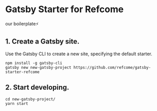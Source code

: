 # Gatsby Starter for Refcome

our boilerplate⚡️

## 1. Create a Gatsby site.

Use the Gatsby CLI to create a new site, specifying the default starter.

```
npm install -g gatsby-cli
gatsby new new-gatsby-project https://github.com/refcome/gatsby-starter-refcome
```

## 2. Start developing.

```
cd new-gatsby-project/
yarn start
```
